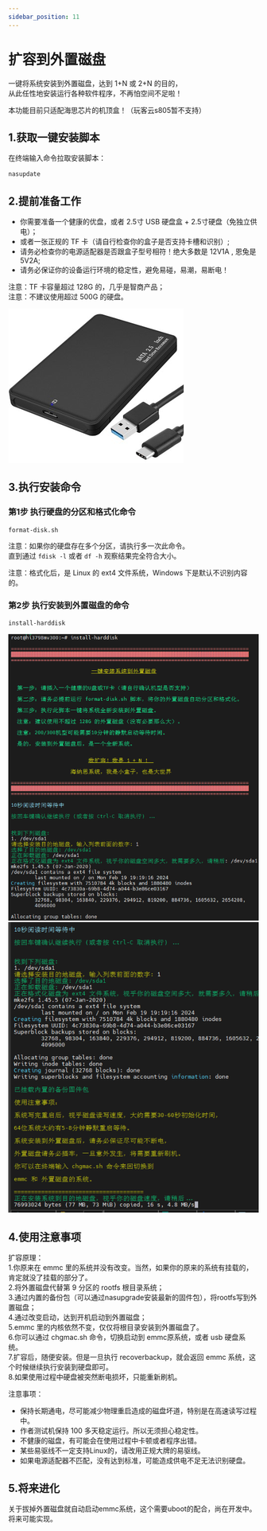 ```yaml
---
sidebar_position: 11
---
```


# 扩容到外置磁盘

一键将系统安装到外置磁盘，达到 1+N 或 2+N 的目的，  
从此任性地安装运行各种软件程序，不再怕空间不足啦！  

本功能目前只适配海思芯片的机顶盒！（玩客云s805暂不支持）  

## 1.获取一键安装脚本

在终端输入命令拉取安装脚本：

```bash
nasupdate
```


## 2.提前准备工作

- 你需要准备一个健康的优盘，或者 2.5寸 USB 硬盘盒 + 2.5寸硬盘（免独立供电）；  
- 或者一张正规的 TF 卡（请自行检查你的盒子是否支持卡槽和识别）;  
- 请务必检查你的电源适配器是否跟盒子型号相符！绝大多数是 12V1A , 恩兔是 5V2A;  
- 请务必保证你的设备运行环境的稳定性，避免易碰，易潮，易断电！

注意：TF 卡容量超过 128G 的，几乎是智商产品；  
注意：不建议使用超过 500G 的硬盘。  

![](./img/harddisk.jpg) 


## 3.执行安装命令

### 第1步 执行硬盘的分区和格式化命令

```
format-disk.sh
```
注意：如果你的硬盘存在多个分区，请执行多一次此命令。  
直到通过 `fdisk -l` 或者 `df -h` 观察结果完全符合大小。  

注意：格式化后，是 Linux 的 ext4 文件系统，Windows 下是默认不识别内容的。  


### 第2步 执行安装到外置磁盘的命令

```bash
install-harddisk
```

![](./img/harddisk1.png)   
![](./img/harddisk2.png)   


## 4.使用注意事项

扩容原理：  
1.你原来在 emmc 里的系统并没有改变。当然，如果你的原来的系统有挂载的，肯定就没了挂载的部分了。  
2.将外置磁盘代替第 9 分区的 rootfs 根目录系统；  
3.通过内置的备份包（可以通过nasupgrade安装最新的固件包），将rootfs写到外置磁盘；  
4.通过改变启动，达到开机启动到外置磁盘；  
5.emmc 里的内核依然不变，仅仅将根目录安装到外置磁盘了。  
6.你可以通过 chgmac.sh 命令，切换启动到 emmc原系统，或者 usb 硬盘系统。  
7.扩容后，随便安装。但是一旦执行 recoverbackup，就会返回 emmc 系统，这个时候继续执行安装到硬盘即可。  
8.如果使用过程中硬盘被突然断电损坏，只能重新刷机。  

注意事项：  
- 保持长期通电，尽可能减少物理重启造成的磁盘坏道，特别是在高速读写过程中。  
- 作者测试机保持 100 多天稳定运行。所以无须担心稳定性。  
- 不健康的磁盘，有可能会在使用过程中卡顿或者程序出错。  
- 某些易驱线不一定支持Linux的，请改用正规大牌的易驱线。  
- 如果电源适配器不匹配，没有达到标准，可能造成供电不足无法识别硬盘。  


## 5.将来进化

关于拔掉外置磁盘就自动启动emmc系统，这个需要uboot的配合，尚在开发中。将来可能实现。